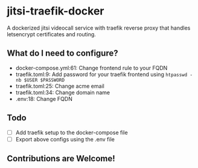 # jitsi-traefik-docker

A dockerized jitsi videocall service with traefik reverse proxy that handles letsencrypt certificates and routing.

## What do I need to configure?

* docker-compose.yml:61: Change frontend rule to your FQDN
* traefik.toml:9: Add password for your traefik frontend using `htpasswd -nb $USER $PASSWORD`
* traefik.toml:25: Change acme email
* traefik.toml:34: Change domain name
* .env:18: Change FQDN

## Todo

- [ ] Add traefik setup to the docker-compose file
- [ ] Export above configs using the .env file

## Contributions are Welcome!

